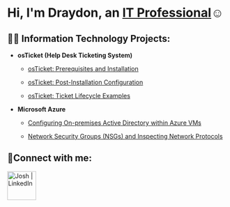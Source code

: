 <h1>Hi, I'm Draydon, an <a href="https://www.linkedin.com/in/draydon-ratliff-51422b252/">IT Professional</a>☺</h1>

<h2>👨‍💻 Information Technology Projects:</h2>

- <b>osTicket (Help Desk Ticketing System)</b>

  - [osTicket: Prerequisites and Installation](https://github.com/Zertech55/osTicket-Prerequisites-and-Installation/blob/main/README.md)
    
  - [osTicket: Post-Installation Configuration](https://github.com/Zertech55/Post-Install-Config/blob/main/README.md)
    
  - [osTicket: Ticket Lifecycle Examples](https://github.com/Zertech55/Ticket-Lifestyle/blob/main/README.md)
    
- <b>Microsoft Azure</b>

  - [Configuring On-premises Active Directory within Azure VMs](https://github.com/Zertech55/Configure-ad/blob/main/README.md)
    
  - [Network Security Groups (NSGs) and Inspecting Network Protocols](https://github.com/Zertech55/Azure-Network-Protocols/blob/main/README.md)

<h2>🤳Connect with me:</h2>

[<img align="left" alt="Josh | LinkedIn" width="66px" src="https://cdn.jsdelivr.net/npm/simple-icons@v3/icons/linkedin.svg" />][linkedin]

[linkedin]: https://www.linkedin.com/in/draydon-ratliff-51422b252/
